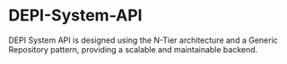 # DEPI-System-API
DEPI System API is designed using the N-Tier architecture and a Generic Repository pattern, providing a scalable and maintainable backend.
